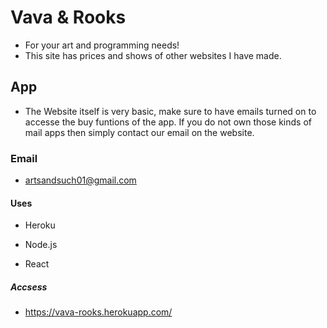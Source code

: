 # Vava & Rooks
- For your art and programming needs!
- This site has prices and shows of other websites I have made.

## App

- The Website itself is very basic, make sure to have emails turned on to accesse the buy funtions of the app. If you do not own those kinds of mail apps then simply contact our email on the website.

### Email

- artsandsuch01@gmail.com

#### Uses

- Heroku

- Node.js

- React

##### Accsess

- https://vava-rooks.herokuapp.com/
